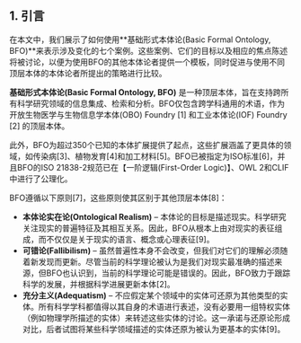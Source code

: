 ## 1. 引言
在本文中，我们展示了如何使用**基础形式本体论(Basic Formal Ontology, BFO)**来表示涉及变化的七个案例。这些案例、它们的目标以及相应的焦点陈述将被讨论，以便为使用BFO的其他本体论者提供一个模板，同时促进与使用不同顶层本体的本体论者所提出的策略进行比较。

**基础形式本体论(Basic Formal Ontology, BFO)** 是一种顶层本体，旨在支持跨所有科学研究领域的信息集成、检索和分析。BFO仅包含跨学科通用的术语，作为开放生物医学与生物信息学本体(OBO) Foundry [1] 和工业本体论(IOF) Foundry [2] 的顶层本体。

此外，BFO为超过350个已知的本体扩展提供了起点，这些扩展涵盖了更具体的领域，如传染病[3]、植物发育[4]和加工材料[5]。BFO已被指定为ISO标准[6]，并且BFO的ISO 21838-2规范已在【一阶逻辑(First-Order Logic)】、OWL 2和CLIF中进行了公理化。

BFO遵循以下原则[7]，这些原则使其区别于其他顶层本体[8]：
- **本体论实在论(Ontological Realism)** – 本体论的目标是描述现实。科学研究关注现实的普遍特征及其相互关系。因此，BFO从根本上由对现实的表征组成，而不仅仅是关于现实的语言、概念或心理表征[9]。
- **可错论(Fallibilism)** – 虽然普遍性本身不会改变，但我们对它们的理解必须随着新发现而更新。尽管当前的科学理论被认为是我们对现实最准确的描述来源，但BFO也认识到，当前的科学理论可能是错误的。因此，BFO致力于跟踪科学的发展，并根据科学进展更新本体[2]。
- **充分主义(Adequatism)** – 不应假定某个领域中的实体可还原为其他类型的实体。所有科学学科都值得以其自身的术语进行表述，没有必要用一组特权实体（例如物理学所描述的实体）来转述这些实体的讨论。这一承诺与还原论形成对比，后者试图将某些科学领域描述的实体还原为被认为更基本的实体[9]。
